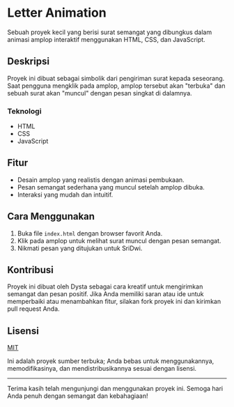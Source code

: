 # Letter Animation 

Sebuah proyek kecil yang berisi surat semangat yang dibungkus dalam animasi amplop interaktif menggunakan HTML, CSS, dan JavaScript.



## Deskripsi

Proyek ini dibuat sebagai simbolik dari pengiriman surat kepada seseorang. Saat pengguna mengklik pada amplop, amplop tersebut akan "terbuka" dan sebuah surat akan "muncul" dengan pesan singkat di dalamnya.

### Teknologi

- HTML
- CSS
- JavaScript

## Fitur

- Desain amplop yang realistis dengan animasi pembukaan.
- Pesan semangat sederhana yang muncul setelah amplop dibuka.
- Interaksi yang mudah dan intuitif.

## Cara Menggunakan

1. Buka file `index.html` dengan browser favorit Anda.
2. Klik pada amplop untuk melihat surat muncul dengan pesan semangat.
3. Nikmati pesan yang ditujukan untuk SriDwi.

## Kontribusi

Proyek ini dibuat oleh Dysta sebagai cara kreatif untuk mengirimkan semangat dan pesan positif. Jika Anda memiliki saran atau ide untuk memperbaiki atau menambahkan fitur, silakan fork proyek ini dan kirimkan pull request Anda.

## Lisensi

[MIT](https://choosealicense.com/licenses/mit/)

Ini adalah proyek sumber terbuka; Anda bebas untuk menggunakannya, memodifikasinya, dan mendistribusikannya sesuai dengan lisensi.

---

Terima kasih telah mengunjungi dan menggunakan proyek ini. Semoga hari Anda penuh dengan semangat dan kebahagiaan!
